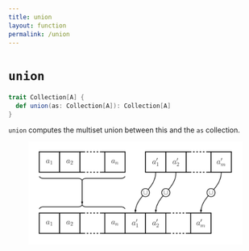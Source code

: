 ```yaml
---
title: union
layout: function
permalink: /union
---
```


# `union`

~~~ scala
trait Collection[A] {
  def union(as: Collection[A]): Collection[A]
}
~~~

`union` computes the multiset union between this and the `as` collection.

<figure class="diagram">
  <img src="images/union.svg" alt="union function">
  <!-- <figcaption class="diagram-desc"></figcaption> -->
</figure>
